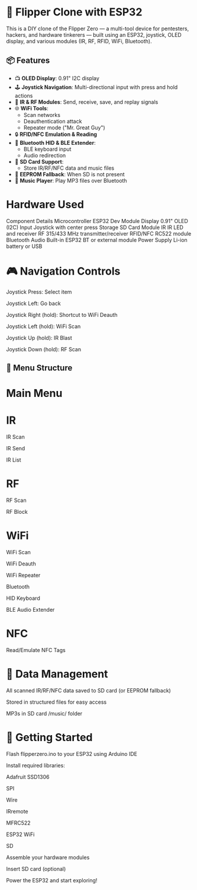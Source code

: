 # 🐬 Flipper Clone with ESP32

This is a DIY clone of the Flipper Zero — a multi-tool device for pentesters, hackers, and hardware tinkerers — built using an ESP32, joystick, OLED display, and various modules (IR, RF, RFID, WiFi, Bluetooth).

## 📦 Features

- 📺 **OLED Display**: 0.91" I2C display
- 🕹️ **Joystick Navigation**: Multi-directional input with press and hold actions
- 🔁 **IR & RF Modules**: Send, receive, save, and replay signals
- 🌐 **WiFi Tools**:
  - Scan networks
  - Deauthentication attack
  - Repeater mode ("Mr. Great Guy")
- 🔒 **RFID/NFC Emulation & Reading**
- 📡 **Bluetooth HID & BLE Extender**:
  - BLE keyboard input
  - Audio redirection
- 💾 **SD Card Support**:
  - Store IR/RF/NFC data and music files
- 🔄 **EEPROM Fallback**: When SD is not present
- 🎵 **Music Player**: Play MP3 files over Bluetooth

# Hardware Used
Component	Details
Microcontroller	ESP32 Dev Module
Display	0.91" OLED (I2C)
Input	Joystick with center press
Storage	SD Card Module
IR	IR LED and receiver
RF	315/433 MHz transmitter/receiver
RFID/NFC	RC522 module
Bluetooth Audio	Built-in ESP32 BT or external module
Power Supply	Li-ion battery or USB

# 🎮 Navigation Controls
Joystick Press: Select item

Joystick Left: Go back

Joystick Right (hold): Shortcut to WiFi Deauth

Joystick Left (hold): WiFi Scan

Joystick Up (hold): IR Blast

Joystick Down (hold): RF Scan

## 📘 Menu Structure
# Main Menu
# IR

IR Scan

IR Send

IR List

# RF

RF Scan

RF Block

# WiFi

WiFi Scan

WiFi Deauth

WiFi Repeater

Bluetooth

HID Keyboard

BLE Audio Extender

# NFC

Read/Emulate NFC Tags

# 💾 Data Management
All scanned IR/RF/NFC data saved to SD card (or EEPROM fallback)

Stored in structured files for easy access

MP3s in SD card /music/ folder

# 🚀 Getting Started
Flash flipperzero.ino to your ESP32 using Arduino IDE

Install required libraries:

Adafruit SSD1306

SPI

Wire

IRremote

MFRC522

ESP32 WiFi

SD

Assemble your hardware modules

Insert SD card (optional)

Power the ESP32 and start exploring!
